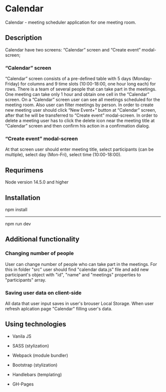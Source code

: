 # Calendar
Calendar - 
meeting scheduler application for one meeting room.

Description
-------------------------
Calendar have two screens: “Calendar” screen and “Create event” modal-screen;

### “Calendar” screen
“Calendar” screen consists of a pre-defined table with 5 days (Monday-Friday) for columns and 9 time slots (10:00-18:00, one hour long each) for rows.
There is a team of several people that can take part in the meetings.
One meeting can take only 1 hour and obtain one cell in the “Calendar” screen.
On a “Calendar” screen user can see all meetings scheduled for the meeting room. Also user can filter meetings by person.
In order to create new meeting user should click “New Event+” button at “Calendar” screen, after that he will be transferred to “Create event” modal-screen.
In order to delete a meeting user has to click the delete icon near the meeting title at “Calendar” screen and then confirm his action in a confirmation dialog.

### “Create event” modal-screen
At that screen user should enter meeting title, select participants (can be multiple), select day (Mon-Fri), select time (10:00-18:00).

Requrimens
-------------------------
Node version 14.5.0 and higher 

Installation
-------------------------
npm install
***
npm run dev

Additional functionality
-------------------------

### Changing number of people

User can change number of people who can take part in the meetings. 
For this in folder "src" user should find "calendar data.js" file and add new participant's object with "id", "name" and "meetings" properties to "participants" array.

### Saving user data on client-side

All data that user input saves in user's brouser Local Storage. When user refresh aplcation page "Calendar" filling user's data.

Using technologies
-------------------------
+ Vanila JS

+ SASS (stylization)

+ Webpack (module bundler)

+ Bootstrap (stylization)

+ Handlebars (templating)

+ GH-Pages
